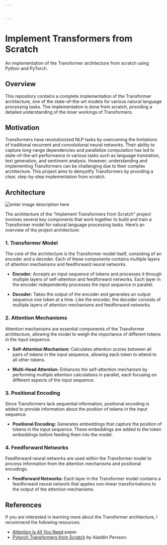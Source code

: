 ```yaml
---


---
```


<h1 id="implement-transformers-from-scratch">Implement Transformers from Scratch</h1>
<p>An implementation of the Transformer architecture from scratch using Python and PyTorch.</p>
<h2 id="overview">Overview</h2>
<p>This repository contains a complete implementation of the Transformer architecture, one of the state-of-the-art models for various natural language processing tasks. The implementation is done from scratch, providing a detailed understanding of the inner workings of Transformers.</p>
<h2 id="motivation">Motivation</h2>
<p>Transformers have revolutionized NLP tasks by overcoming the limitations of traditional recurrent and convolutional neural networks. Their ability to capture long-range dependencies and parallelize computation has led to state-of-the-art performance in various tasks such as language translation, text generation, and sentiment analysis. However, understanding and implementing Transformers can be challenging due to their complex architecture. This project aims to demystify Transformers by providing a clear, step-by-step implementation from scratch.</p>
<h2 id="architecture">Architecture</h2>
<p><img src="https://miro.medium.com/v2/resize:fit:1090/0*ljYs7oOlKC71SzSr.png" alt="enter image description here"></p>
<p>The architecture of the “Implement Transformers from Scratch” project involves several key components that work together to build and train a Transformer model for natural language processing tasks. Here’s an overview of the project architecture:</p>
<h3 id="transformer-model">1. Transformer Model</h3>
<p>The core of the architecture is the Transformer model itself, consisting of an encoder and a decoder. Each of these components contains multiple layers of attention mechanisms and feedforward neural networks.</p>
<ul>
<li>
<p><strong>Encoder:</strong> Accepts an input sequence of tokens and processes it through multiple layers of self-attention and feedforward networks. Each layer in the encoder independently processes the input sequence in parallel.</p>
</li>
<li>
<p><strong>Decoder:</strong> Takes the output of the encoder and generates an output sequence one token at a time. Like the encoder, the decoder consists of multiple layers of attention mechanisms and feedforward networks.</p>
</li>
</ul>
<h3 id="attention-mechanisms">2. Attention Mechanisms</h3>
<p>Attention mechanisms are essential components of the Transformer architecture, allowing the model to weigh the importance of different tokens in the input sequence.</p>
<ul>
<li>
<p><strong>Self-Attention Mechanism:</strong> Calculates attention scores between all pairs of tokens in the input sequence, allowing each token to attend to all other tokens.</p>
</li>
<li>
<p><strong>Multi-Head Attention:</strong> Enhances the self-attention mechanism by performing multiple attention calculations in parallel, each focusing on different aspects of the input sequence.</p>
</li>
</ul>
<h3 id="positional-encoding">3. Positional Encoding</h3>
<p>Since Transformers lack sequential information, positional encoding is added to provide information about the position of tokens in the input sequence.</p>
<ul>
<li><strong>Positional Encoding:</strong> Generates embeddings that capture the position of tokens in the input sequence. These embeddings are added to the token embeddings before feeding them into the model.</li>
</ul>
<h3 id="feedforward-networks">4. Feedforward Networks</h3>
<p>Feedforward neural networks are used within the Transformer model to process information from the attention mechanisms and positional encodings.</p>
<ul>
<li><strong>Feedforward Networks:</strong> Each layer in the Transformer model contains a feedforward neural network that applies non-linear transformations to the output of the attention mechanisms.</li>
</ul>
<h2 id="references">References</h2>
<p><a href="https://github.com/Khaliladib11/Transformer-from-scratch#references"></a></p>
<p>If you are interested in learning more about the Transformer architecture, I recommend the following resources:</p>
<ul>
<li><a href="https://arxiv.org/abs/1706.03762">Attention Is All You Need</a>  paper.</li>
<li><a href="https://www.youtube.com/watch?v=U0s0f995w14&amp;t=729s">Pytorch Transformers from Scratch</a>  by Aladdin Persson.</li>
</ul>

